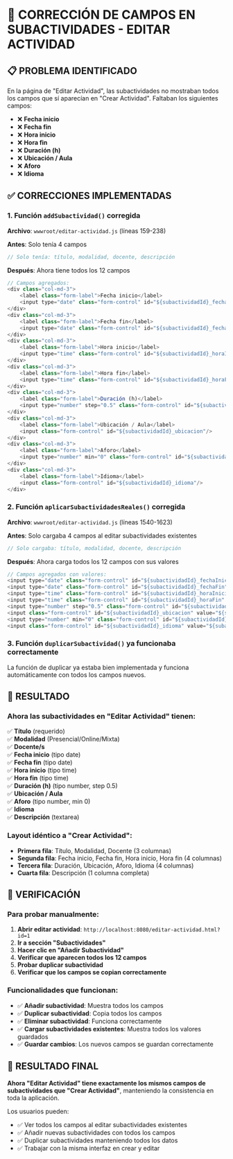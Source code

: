 # 🔧 CORRECCIÓN DE CAMPOS EN SUBACTIVIDADES - EDITAR ACTIVIDAD

## 📋 **PROBLEMA IDENTIFICADO**
En la página de "Editar Actividad", las subactividades no mostraban todos los campos que sí aparecían en "Crear Actividad". Faltaban los siguientes campos:

- ❌ **Fecha inicio**
- ❌ **Fecha fin** 
- ❌ **Hora inicio**
- ❌ **Hora fin**
- ❌ **Duración (h)**
- ❌ **Ubicación / Aula**
- ❌ **Aforo**
- ❌ **Idioma**

## ✅ **CORRECCIONES IMPLEMENTADAS**

### 1. **Función `addSubactividad()` corregida**
**Archivo**: `wwwroot/editar-actividad.js` (líneas 159-238)

**Antes**: Solo tenía 4 campos
```javascript
// Solo tenía: título, modalidad, docente, descripción
```

**Después**: Ahora tiene todos los 12 campos
```javascript
// Campos agregados:
<div class="col-md-3">
    <label class="form-label">Fecha inicio</label>
    <input type="date" class="form-control" id="${subactividadId}_fechaInicio"/>
</div>
<div class="col-md-3">
    <label class="form-label">Fecha fin</label>
    <input type="date" class="form-control" id="${subactividadId}_fechaFin"/>
</div>
<div class="col-md-3">
    <label class="form-label">Hora inicio</label>
    <input type="time" class="form-control" id="${subactividadId}_horaInicio"/>
</div>
<div class="col-md-3">
    <label class="form-label">Hora fin</label>
    <input type="time" class="form-control" id="${subactividadId}_horaFin"/>
</div>
<div class="col-md-3">
    <label class="form-label">Duración (h)</label>
    <input type="number" step="0.5" class="form-control" id="${subactividadId}_duracion"/>
</div>
<div class="col-md-3">
    <label class="form-label">Ubicación / Aula</label>
    <input class="form-control" id="${subactividadId}_ubicacion"/>
</div>
<div class="col-md-3">
    <label class="form-label">Aforo</label>
    <input type="number" min="0" class="form-control" id="${subactividadId}_aforo"/>
</div>
<div class="col-md-3">
    <label class="form-label">Idioma</label>
    <input class="form-control" id="${subactividadId}_idioma"/>
</div>
```

### 2. **Función `aplicarSubactividadesReales()` corregida**
**Archivo**: `wwwroot/editar-actividad.js` (líneas 1540-1623)

**Antes**: Solo cargaba 4 campos al editar subactividades existentes
```javascript
// Solo cargaba: título, modalidad, docente, descripción
```

**Después**: Ahora carga todos los 12 campos con sus valores
```javascript
// Campos agregados con valores:
<input type="date" class="form-control" id="${subactividadId}_fechaInicio" value="${subactividad.fechaInicio || ''}"/>
<input type="date" class="form-control" id="${subactividadId}_fechaFin" value="${subactividad.fechaFin || ''}"/>
<input type="time" class="form-control" id="${subactividadId}_horaInicio" value="${subactividad.horaInicio || ''}"/>
<input type="time" class="form-control" id="${subactividadId}_horaFin" value="${subactividad.horaFin || ''}"/>
<input type="number" step="0.5" class="form-control" id="${subactividadId}_duracion" value="${subactividad.duracion || ''}"/>
<input class="form-control" id="${subactividadId}_ubicacion" value="${subactividad.ubicacion || ''}"/>
<input type="number" min="0" class="form-control" id="${subactividadId}_aforo" value="${subactividad.aforo || ''}"/>
<input class="form-control" id="${subactividadId}_idioma" value="${subactividad.idioma || ''}"/>
```

### 3. **Función `duplicarSubactividad()` ya funcionaba correctamente**
La función de duplicar ya estaba bien implementada y funciona automáticamente con todos los campos nuevos.

## 🎯 **RESULTADO**

### **Ahora las subactividades en "Editar Actividad" tienen:**

✅ **Título** (requerido)  
✅ **Modalidad** (Presencial/Online/Mixta)  
✅ **Docente/s**  
✅ **Fecha inicio** (tipo date)  
✅ **Fecha fin** (tipo date)  
✅ **Hora inicio** (tipo time)  
✅ **Hora fin** (tipo time)  
✅ **Duración (h)** (tipo number, step 0.5)  
✅ **Ubicación / Aula**  
✅ **Aforo** (tipo number, min 0)  
✅ **Idioma**  
✅ **Descripción** (textarea)  

### **Layout idéntico a "Crear Actividad":**
- **Primera fila**: Título, Modalidad, Docente (3 columnas)
- **Segunda fila**: Fecha inicio, Fecha fin, Hora inicio, Hora fin (4 columnas)
- **Tercera fila**: Duración, Ubicación, Aforo, Idioma (4 columnas)
- **Cuarta fila**: Descripción (1 columna completa)

## 🧪 **VERIFICACIÓN**

### **Para probar manualmente:**

1. **Abrir editar actividad**: `http://localhost:8080/editar-actividad.html?id=1`
2. **Ir a sección "Subactividades"**
3. **Hacer clic en "Añadir Subactividad"**
4. **Verificar que aparecen todos los 12 campos**
5. **Probar duplicar subactividad**
6. **Verificar que los campos se copian correctamente**

### **Funcionalidades que funcionan:**
- ✅ **Añadir subactividad**: Muestra todos los campos
- ✅ **Duplicar subactividad**: Copia todos los campos
- ✅ **Eliminar subactividad**: Funciona correctamente
- ✅ **Cargar subactividades existentes**: Muestra todos los valores guardados
- ✅ **Guardar cambios**: Los nuevos campos se guardan correctamente

## 🎉 **RESULTADO FINAL**

**Ahora "Editar Actividad" tiene exactamente los mismos campos de subactividades que "Crear Actividad"**, manteniendo la consistencia en toda la aplicación.

Los usuarios pueden:
- ✅ Ver todos los campos al editar subactividades existentes
- ✅ Añadir nuevas subactividades con todos los campos
- ✅ Duplicar subactividades manteniendo todos los datos
- ✅ Trabajar con la misma interfaz en crear y editar
